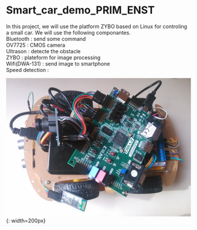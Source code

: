 # Smart_car_demo_PRIM_ENST
In this project, we will use the platform ZYBO based on Linux for controling a small car.
We will use the following componantes. <br />
Bluetooth       : send some command <br />
OV7725          : CMOS camera <br />
Ultrason        : detecte the obstacle <br />
ZYBO            : plateform for image processing <br />
Wifi(DWA-131)   : send image to smartphone <br />
Speed detection : 

![Alt text](https://github.com/owenchj/Smart_car_demo_PRIM_ENST/blob/master/smart_car_demo.jpg "Optional title"  ){: width=200px}
